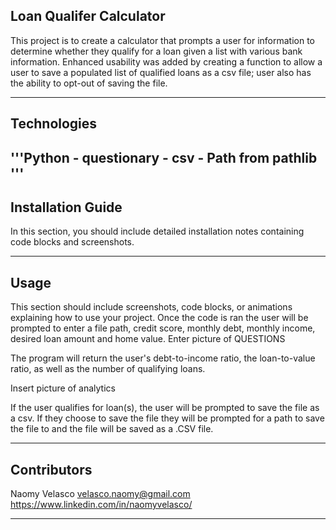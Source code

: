 ##  Loan Qualifer Calculator

This project is to create a calculator that prompts a user for information to determine whether they qualify for a loan given a list with various bank information. Enhanced usability was added by creating a function to allow a user to save a populated list of qualified loans as a csv file; user also has the ability to opt-out of saving the file.

---

## Technologies

'''Python
    - questionary
    - csv
    - Path from pathlib
'''
---

## Installation Guide

In this section, you should include detailed installation notes containing code blocks and screenshots.

---

## Usage

This section should include screenshots, code blocks, or animations explaining how to use your project.
Once the code is ran the user will be prompted to enter a file path, credit score, monthly debt, monthly income, desired loan amount and home value. Enter picture of QUESTIONS

The program will return the user's debt-to-income ratio, the loan-to-value ratio, as well as the number of qualifying loans.

Insert picture of analytics

If the user qualifies for loan(s), the user will be prompted to save the file as a csv. If they choose to save the file they will be prompted for a path to save the file to and the file will be saved as a .CSV file.

---

## Contributors

Naomy Velasco
velasco.naomy@gmail.com
https://www.linkedin.com/in/naomyvelasco/


---

